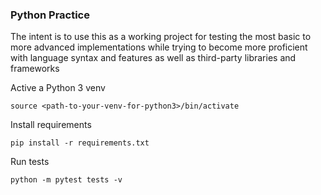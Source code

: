 ### Python Practice

The intent is to use this as a working project for testing the most basic to more advanced implementations
while trying to become more proficient with language syntax and features as well as third-party libraries
and frameworks

Active a Python 3 venv

    source <path-to-your-venv-for-python3>/bin/activate

Install requirements

    pip install -r requirements.txt

Run tests

    python -m pytest tests -v